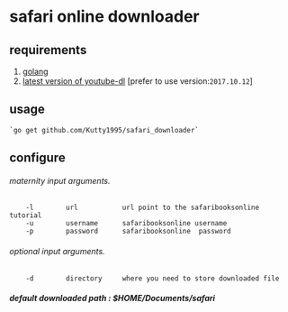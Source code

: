# safari online downloader

## requirements

   1. [golang](https://golang.org/)
   2. [latest version of youtube-dl](https://github.com/rg3/youtube-dl) [prefer to use version:`2017.10.12`]

## usage
  
    `go get github.com/Kutty1995/safari_downloader`

## configure
   ###### maternity input arguments. 
   ```
       -l        url           url point to the safaribooksonline tutorial
       -u        username      safaribooksonline username
       -p        password      safaribooksonline  password
   ```
   ###### optional input arguments. 
   ```
       -d        directory     where you need to store downloaded file
   ```
   ##### default downloaded path : _$HOME/Documents/safari_

